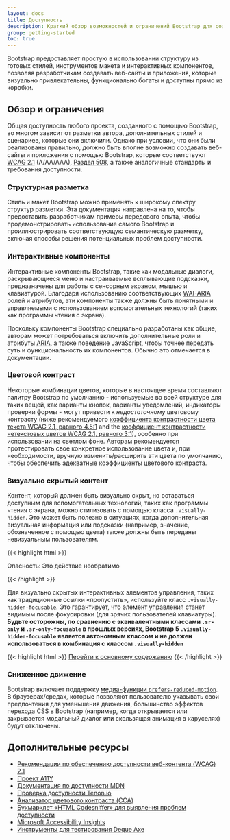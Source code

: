 ```yaml
---
layout: docs
title: Доступность
description: Краткий обзор возможностей и ограничений Bootstrap для создания доступного контента.
group: getting-started
toc: true
---
```


Bootstrap предоставляет простую в использовании структуру из готовых стилей, инструментов макета и интерактивных компонентов, позволяя разработчикам создавать веб-сайты и приложения, которые визуально привлекательны, функционально богаты и доступны прямо из коробки.

## Обзор и ограничения

Общая доступность любого проекта, созданного с помощью Bootstrap, во многом зависит от разметки автора, дополнительных стилей и сценариев, которые они включили. Однако при условии, что они были реализованы правильно, должно быть вполне возможно создавать веб-сайты и приложения с помощью Bootstrap, которые соответствуют [<abbr title="Рекомендации по доступности веб-контента">WCAG</abbr> 2.1](https://www.w3.org/TR/WCAG21/) (A/AA/AAA), [Раздел 508](https://www.section508.gov/), а также аналогичные стандарты и требования доступности.

### Структурная разметка

Стиль и макет Bootstrap можно применять к широкому спектру структур разметки. Эта документация направлена на то, чтобы предоставить разработчикам примеры передового опыта, чтобы продемонстрировать использование самого Bootstrap и проиллюстрировать соответствующую семантическую разметку, включая способы решения потенциальных проблем доступности.

### Интерактивные компоненты

Интерактивные компоненты Bootstrap, такие как модальные диалоги, раскрывающиеся меню и настраиваемые всплывающие подсказки, предназначены для работы с сенсорным экраном, мышью и клавиатурой. Благодаря использованию соответствующих [<abbr title="Инициатива веб-доступности">WAI</abbr>-<abbr title="Доступные полнофункциональные Интернет-приложения">ARIA</abbr>](https://www.w3.org/WAI/standards-guidelines/aria/) ролей и атрибутов, эти компоненты также должны быть понятными и управляемыми с использованием вспомогательных технологий (таких как программы чтения с экрана).

Поскольку компоненты Bootstrap специально разработаны как общие, авторам может потребоваться включить дополнительные роли и атрибуты <abbr title="Доступные полнофункциональные интернет-приложения">ARIA</abbr>, а также поведение JavaScript, чтобы точнее передать суть и функциональность их компонентов. Обычно это отмечается в документации.

### Цветовой контраст

Некоторые комбинации цветов, которые в настоящее время составляют палитру Bootstrap по умолчанию - используемые во всей структуре для таких вещей, как варианты кнопок, варианты уведомлений, индикаторы проверки формы - могут привести к *недостаточному* цветовому контрасту (ниже рекомендуемого [коэффициента контрастности цвета текста WCAG 2.1, равного 4.5:1](https://www.w3.org/TR/WCAG21/#contrast-minimum) and the [коэффициент контрастности нетекстовых цветов WCAG 2.1, равного 3:1](https://www.w3.org/TR/WCAG21/#non-text-contrast)), особенно при использовании на светлом фоне. Авторам рекомендуется протестировать свое конкретное использование цвета и, при необходимости, вручную изменить/расширить эти цвета по умолчанию, чтобы обеспечить адекватные коэффициенты цветового контраста.

### Визуально скрытый контент

Контент, который должен быть визуально скрыт, но оставаться доступным для вспомогательных технологий, таких как программы чтения с экрана, можно стилизовать с помощью класса `.visually-hidden`. Это может быть полезно в ситуациях, когда дополнительная визуальная информация или подсказки (например, значение, обозначенное с помощью цвета) также должны быть переданы невизуальным пользователям.

{{< highlight html >}}
<p class="text-danger">
  <span class="visually-hidden">Опасность: </span>
  Это действие необратимо
</p>
{{< /highlight >}}

Для визуально скрытых интерактивных элементов управления, таких как традиционные ссылки «пропустить», используйте класс `.visually-hidden-focusable`. Это гарантирует, что элемент управления станет видимым после фокусировки (для зрячих пользователей клавиатуры). **Будьте осторожны, по сравнению с эквивалентными классами `.sr-only` и `.sr-only-focusable` в прошлых версиях, Bootstrap 5 `.visually-hidden-focusable` является автономным классом и не должен использоваться в комбинация с классом `.visually-hidden`**

{{< highlight html >}}
<a class="visually-hidden-focusable" href="#content">Перейти к основному содержанию</a>
{{< /highlight >}}

### Сниженное движение

Bootstrap включает поддержку [медиа-функции `prefers-reduced-motion`](https://drafts.csswg.org/mediaqueries-5/#prefers-reduced-motion). В браузерах/средах, которые позволяют пользователю указывать свои предпочтения для уменьшения движения, большинство эффектов перехода CSS в Bootstrap (например, когда открывается или закрывается модальный диалог или скользящая анимация в каруселях) будут отключены.

## Дополнительные ресурсы

- [Рекомендации по обеспечению доступности веб-контента (WCAG) 2.1](https://www.w3.org/TR/WCAG21/)
- [Проект A11Y](https://www.a11yproject.com/)
- [Документация по доступности MDN](https://developer.mozilla.org/en-US/docs/Web/Accessibility)
- [Проверка доступности Tenon.io](https://tenon.io/)
- [Анализатор цветового контраста (CCA)](https://developer.paciellogroup.com/resources/contrastanalyser/)
- [Букмарклет «HTML Codesniffer» для выявления проблем доступности](https://github.com/squizlabs/HTML_CodeSniffer)
- [Microsoft Accessibility Insights](https://accessibilityinsights.io/)
- [Инструменты для тестирования Deque Axe](https://www.deque.com/axe/)

